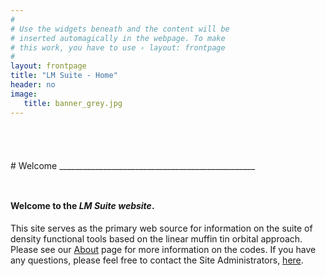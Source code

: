 ```yaml
---
#
# Use the widgets beneath and the content will be
# inserted automagically in the webpage. To make
# this work, you have to use › layout: frontpage
#
layout: frontpage
title: "LM Suite - Home"
header: no
image:
   title: banner_grey.jpg
---
```


<hr style="height:10pt; visibility:hidden;" />
<hr style="height:10pt; visibility:hidden;" />
# Welcome
_________________________________________________
<hr style="height:10pt; visibility:hidden;" />

#### Welcome to the *LM Suite website*.
This site serves as the primary web source for information on the suite of density functional tools based on the linear
muffin tin orbital approach. Please see our [About](/about/) page for more information on the codes. If you have any questions,
please feel free to contact the Site Administrators, <a href="mailto:help.lmto@gmail.com">here</a>.
